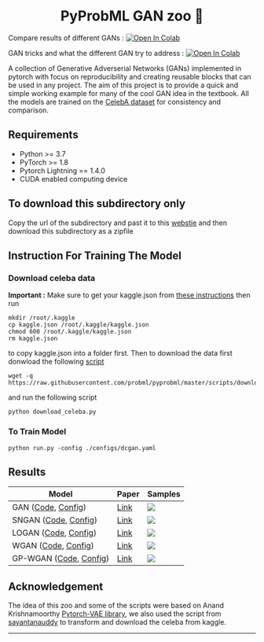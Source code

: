<h1 align="center">
  <b>PyProbML GAN zoo 🐅 </b><br>
</h1>

Compare results of different GANs : <a href="https://colab.research.google.com/github/probml/probml-notebooks/blob/main/notebooks/gan_compare_results.ipynb" target="_parent"><img src="https://colab.research.google.com/assets/colab-badge.svg" alt="Open In Colab"/></a>


GAN tricks and what the different GAN try to address : <a href="https://colab.research.google.com/github/probml/probml-notebooks/blob/main/notebooks/gan_tricks.ipynb" target="_parent"><img src="https://colab.research.google.com/assets/colab-badge.svg" alt="Open In Colab"/></a>


A collection of Generative Adverserial Networks (GANs) implemented in pytorch with focus on reproducibility and creating reusable blocks that can be used in any project. The aim of this project is to provide
a quick and simple working example for many of the cool GAN idea in the textbook. All the models are trained on the [CelebA dataset](http://mmlab.ie.cuhk.edu.hk/projects/CelebA.html)
for consistency and comparison. 

## Requirements
- Python >= 3.7
- PyTorch >= 1.8
- Pytorch Lightning  == 1.4.0
- CUDA enabled computing device

## To download this subdirectory only 

Copy the url of the subdirectory and past it to this [webstie](https://download-directory.github.io) and then download this subdirectory as a zipfile

## Instruction For Training The Model

### Download celeba data

**Important :** Make sure to get your kaggle.json from [these instructions](https://github.com/Kaggle/kaggle-api#api-credentials) then run 

```
mkdir /root/.kaggle 
cp kaggle.json /root/.kaggle/kaggle.json
chmod 600 /root/.kaggle/kaggle.json
rm kaggle.json
```

to copy kaggle.json into a folder first. Then to download the data first donwload the following [script](https://github.com/probml/pyprobml/blob/master/scripts/download_celeba.py)
```
wget -q https://raw.githubusercontent.com/probml/pyprobml/master/scripts/download_celeba.py
```
and run the following script
```
python download_celeba.py
```

### To Train Model

```
python run.py -config ./configs/dcgan.yaml
```
## Results

| Model                                                                  | Paper                                            | Samples |
|------------------------------------------------------------------------|--------------------------------------------------|---------|
| GAN ([Code][dcgan_code], [Config][dcgan_config])                       |[Link](https://arxiv.org/abs/1406.2661)           |  ![][1] |
| SNGAN ([Code][sngan_code], [Config][sngan_config])                     |[Link](https://arxiv.org/abs/1802.05957)          |  ![][3] |
| LOGAN ([Code][logan_code], [Config][logan_config])                     |[Link](https://arxiv.org/abs/1912.00953)          |  ![][2] |
| WGAN ([Code][wgan_code], [Config][wgan_config])                        |[Link](https://arxiv.org/abs/1701.07875)          |  ![][4] |
| GP-WGAN   ([Code][gp_wgan_code], [Config][gp_wgan_config])             |[Link](https://arxiv.org/pdf/1704.00028.pdf)      |  ![][5] |


## Acknowledgement

The idea of this zoo and some of the scripts were based on Anand Krishnamoorthy [Pytorch-VAE library](https://github.com/AntixK/PyTorch-VAE), we also used the script from [sayantanauddy](https://github.com/sayantanauddy/vae_lightning) to transform and download the celeba from kaggle. 

-----------

[dcgan_code]: https://raw.githubusercontent.com/probml/pyprobml/master/gan/models/dcgan.py
[gp_wgan_code]: https://raw.githubusercontent.com/probml/pyprobml/master/gan/models/gp_wgan.py
[logan_code]: https://raw.githubusercontent.com/probml/pyprobml/master/gan/models/logan.py
[sngan_code]: https://raw.githubusercontent.com/probml/pyprobml/master/gan/models/sngan.py
[wgan_code]: https://github.com/probml/pyprobml/blob/master/gan/models/wgan.py

[dcgan_config]: https://github.com/probml/pyprobml/blob/master/gan/configs/dcgan.yaml
[gp_wgan_config]: https://github.com/probml/pyprobml/blob/master/gan/configs/gp_wgan.yaml
[logan_config]: https://github.com/probml/pyprobml/blob/master/gan/configs/logan.yaml
[sngan_config]: https://github.com/probml/pyprobml/blob/master/gan/configs/sngan.yaml
[wgan_config]: https://github.com/probml/pyprobml/blob/master/gan/configs/wgan.yaml

[1]: https://github.com/probml/pyprobml/blob/master/gan/assets/dcgan.png
[2]: https://github.com/probml/pyprobml/blob/master/gan/assets/logan.png
[3]: https://github.com/probml/pyprobml/blob/master/gan/assets/sngan.png
[4]: https://github.com/probml/pyprobml/blob/master/gan/assets/wgan.png
[5]: https://github.com/probml/pyprobml/blob/master/gan/assets/gp_wgan.png
